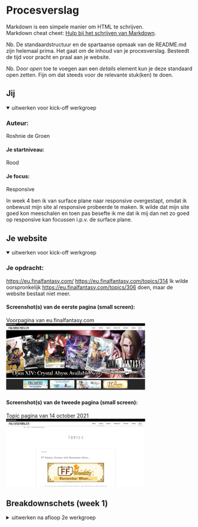 # Procesverslag

Markdown is een simpele manier om HTML te schrijven.  
Markdown cheat cheet: [Hulp bij het schrijven van Markdown](https://github.com/adam-p/markdown-here/wiki/Markdown-Cheatsheet).

Nb. De standaardstructuur en de spartaanse opmaak van de README.md zijn helemaal prima. Het gaat om de inhoud van je procesverslag. Besteedt de tijd voor pracht en praal aan je website.

Nb. Door _open_ toe te voegen aan een _details_ element kun je deze standaard open zetten. Fijn om dat steeds voor de relevante stuk(ken) te doen.

## Jij

<details open>
<summary>uitwerken voor kick-off werkgroep</summary>

### Auteur:

Roshnie de Groen

#### Je startniveau:

Rood

#### Je focus:

Responsive

In week 4 ben ik van surface plane naar responsive overgestapt, omdat ik onbewust mijn site al responsive probeerde te maken. Ik wilde dat mijn site goed kon meeschalen en toen pas besefte ik me dat ik mij dan net zo goed op responsive kan focussen i.p.v. de surface plane.

</details>

## Je website

<details open>
<summary>uitwerken voor kick-off werkgroep</summary>

### Je opdracht:

https://eu.finalfantasy.com/
https://eu.finalfantasy.com/topics/314
Ik wilde oorspronkelijk https://eu.finalfantasy.com/topics/306 doen, maar de website bestaat niet meer.

#### Screenshot(s) van de eerste pagina (small screen):

Voorpagina van eu.finalfantasy.com
<img src="./images/readme/ff14-homepage.JPG" width="375px" alt="Final Fantasy 14 homepage">

#### Screenshot(s) van de tweede pagina (small screen):

Topic pagina van 14 october 2021  
<img src="./images/readme/pagina-2.JPG" width="375px" alt="Final Fantasy 14 topics pagina">

</details>

## Breakdownschets (week 1)

<details>
<summary>uitwerken na afloop 2e werkgroep</summary>

### Eerste pagina:

<img src="./images/readme/breakdownschets.jpg" width="375px" alt="breakdown van de hele eerste pagina">

### Tweede pagina:

<img src="./images/readme/breakdownschets2.jpg" width="375px" alt="breakdown van de hele pagina">

## Voortgang (week 1 zonder gesprek)

<details>
<summary>geen voortgang gesprek deze week</summary>

### Stand van zaken

Ik heb deze week mijn website gekozen. De website is finalfantasyxiv.com. Eerst heb ik mijn HTML geschetst in de les, vervolgens heb ik dit in vs code uitgewerkt en heb hiermee de basis voor mijn HTML opgezet.

Wij hebben deze week les gekregen in flexbox. Vorig jaar heb ik dit veel gebruikt, dus veel informatie was herhaling. Ik vond de les wel nog handig, omdat dat ook een paar dingen waren die ik niet zo goed wist, bijvoorbeeld hoe ik makkelijk een respsonive menu kan maken. Ik vond de filmpjes heel leerzaam en erg interessant. Soms merkte ik bij mezelf dat er wel iets van flexbox was afgezakt, maar door het weer te herhalen werd het helemaal weer duidelijk. Ik heb daarom ook deze week meer filmpjes gekeken dan ik eigenlijk moest doen.

Als resultaat heb ik net iets te weinig tijd over gehouden om al het huiswerk te maken voor donderdag (vormgeving en FED vallen allebei op dezelfde dagen), ik zal er dus deze week en in het weekend verder aan moeten werken.

## Voortgang gesprek 1 (week 2)

<details>
<summary>uitwerken voor 1e voortgangsgesprek</summary>

### Stand van zaken

Ik was er deze les niet, dus was ik niet aanwezig (ziek) bij het gesprek.

Ik heb deze week een kleine begin gemaakt voor mijn hamburger menu, alleen kwam ik er niet helemaal uit. Ik loop een beetje achter op het huiswerk, maar er is deze week een hamburger menu opdracht dus zal ik dat als referentie materiaal gebruiken.

Deze week ben ik niet aanwezig geweest voor het voortgangsgesprek, omdat ik mij niet goed voelde

### Agenda voor meeting

Agenda voor de meeting is op dit moment n.v.t., omdat ik er deze week niet was.

### Verslag van meeting

- Ik was er deze les niet dus bij deze staat dit hier niet bij.

</details>

## Voortgang 2 (week 3)

<details>
<summary>uitwerken voor 2e voortgang</summary>

### Stand van zaken

Ik heb deze week verder gewerkt aan mijn hamburger menu. Ik weet nog niet helemaal hoe ik de afbeelding als header ga gebruiken en of ik dit wel ga doen. Misschien laat ik de afbeelding eruit en vervang ik het gewoon met tekst.

### Agenda voor meeting

Onze agenda is eenvoudig: we gaan elk student af en vragen met welke problemen zij zitten en hoe ver zij zijn.

### Verslag van meeting

Ik had problemen, wanneer ik een afbeelding in mijn HTML toevoegde. Gelukkig is dit probleem verholpen tijdens het voortgang gesprek, alleen staan soms elementen voor mijn button in mijn hamburger menu. Er werd gezegd dat ik gewoon iets element moet plaatsen en dan kijken hoe dit reageert op mijn bestand, dus dat zal ik volgende week doen. Daarnaast ben ik erachter gekomen dat ik mijn h1 img in mijn h1 gewoon kan plaatsen met dezelfde alt tekst die staat afgebeeld op de img i.v.m. accesibility. Ik heb nog best veel te doen dus ik zal de komende weken hier harder aan moeten werken, vooral omdat ik nu nog steeds met mobiel bezig ben..

</details>

## Toegankelijkheidstest (week 4)

<details>
<summary>uitwerken na test in 8e voortgang</summary>

### Bevindingen

Lijst met je bevindingen die in de test naar voren kwamen:

1. Begint met de content, maar slaat de main element over
2. Ziet het hamburger menu niet. Ik denk dat het komt, omdat ik in mijn javascript heb geschreven dat je het hamburger menu in het begin niet zichtbaar in beeld is. Ik zou dit op dezelfde manier kunnen oplossen, maar dan zie je wel als eerst het hamburger menu als je op de pagina komt.
3. Sommige afbeeldingen zijn niet duidelijk te begrijpen in de alt tekst, tenzij je misschien een fan bent van Final Fantasy. De oplossing is om de alt tekst aan te passen en als eerse "afbeelding van" in de alt tekst te zetten. Ik heb dit ook aangepast in mijn ontwerp.
4. Mijn pagina is nog goed te zien voor diegene die kleurenblind zijn.
5. Door de diabetes bril waren sommige letters wat moeilijker te lezen, met name de kleinere letters.

#### Begint met de content van de pagina

Het was in het begin ontzettend verwarrend, omdat heel veel van de pagina werd geskipped, zoals de nav, de header. De screenreader begon gelijk met de content (news, topics, video, sns) maar skipte tekst in de main tag en de headings.

#### Hamburger menu blijft "onzichtbaar" voor de screenreader

Het hamburger menu werd altijd overgeslagen. Ik heb javascript gebruikt om mijn hamburger menu te verbergen van het zichtbare scherm. Mijn vermoeden is dat de screenreader daarom mijn hamburger menu niet ziet.

Een oplossing zou kunnen zijn dat het hamburger menu zichtbaar is in het begin, waardoor de screenreader deze wel zal zien of de gebruiker gebruikt de website op desktop, dan is het hamburger menu niet eens nodig.

#### De "alt" tekst van advertentie afbeeldingen zijn niet duidelijk genoeg

Ik heb de tekst dat op advertentie afbeeldingen stond in mijn alt tekst geschreven. Voor mijn buurvrouw waar ik mee in de klas heb getest, was het zeer onduidelijk wat er werd opgenoemd.

Ik heb dit probleem verholpen door in de alt tekst van elke afbeelding "afbeelding van.." gezet. Hierdoor zou het duidelijker voor de gebruiker moeten zijn dat het om een afbeelding gaat over het gene dat verder in de alt tekst staat.

#### Kleurenblindheid is geen probleem

In de les hebben wij getest met een geel brilletje. Alles was hier nog duidelijk in te zien. Hiervoor is geen oplossing nodig.

#### Kleinere letters zijn moeilijker te lezen met de "biabetes bril"

Doordat er op sommige delen van de pagina een kleiner lettertype is gebruikt, is dit soms wat moeilijker te lezen op de diabetes bril.

De oplossing hiervoor zou zijn om het lettertype te vergroten. Dit heb ik dan ook vooral bij de 2e pagina aangepast.
<img src="./images/readme/diabetesbril.jpg" width="375px" alt="afbeelding van diabetes test bril">

</details>

## Voortgang 3 (week 4)

<details>
<summary>uitwerken voor 3e voortgang</summary>

### Stand van zaken

Deze week heb ik geprobeerd om aan mijn grid te werken en aan een carousel. Het lukte niet helemaal dus heb ik gevraagd in het feedback gesprek hoe ik dat misschien het beste kan doen.

### Agenda voor meeting

Deze week gaan we per student af wat iemand heeft gedaan en vragen waar wij hulp bij nodig hebben.

### Verslag van meeting

Er werd gezegd dat ik al mijn plaatjes in een section kan doen en de img een vw van 100% kan geven. Soms werkte het niet even mee met vw en dat heb ik ook nagevraagd. Er werd gezegd dat dit kan komen, doordat chrome misschien te veel is ingezoomed of niet. Uiteindelijk werkte het wel. Vervolgens moet ik mijn sections een vw van 300 geven met overflow:hidden.

Ik heb ook nog gevraagd over mijn h2 in mijn sections en ik moet deze eigenlijk uit mijn sections halen, zodat ik de h2 over de hele breedte van de pagina kan zetten.

Deze week liep ik helemaal vast met grid. Er werd toen gezegd dat als het mij echt niet lukt, dat ik het dan kan oplossen met flexbox wrap in plaats van grid.

Mocht ik nog feedback willen krijgen voor het mondeling, dan zou ik dat altijd kunnen aangeven.

Ik heb deze week

</details>

## Eindgesprek (week 5)

<details>
<summary>uitwerken voor eindgesprek</summary>

### Stand van zaken

Ik heb mijn twee pagina's nog niet af. Ik heb gedeeltelijk mijn CSS opnieuw geschreven, omdat ik het super rommelig vind. Ik vind het gebruik van "nth-of-type" selectoren helemaal niet praktisch. Als je iets in je HTML veranderd, moet je soms elk nummer van je "nth-of-type" selecor veranderen. Dit kost veel tijd en hierdoor wordt mijn werk ontzettend onoverzichtelijk. Soms is het hierdoor moeilijk om problemen achter te halen. Het is makkelijk om hiervoor de inpsect tool te gebruiken in je browser, maar dit betekent dat je code dan niet duidelijk genoeg is. Ik vind dit wel erg jammer omdat het me geen good-practice lijkt, alleen omdat we geen classes mogen gebruiken. Aan de ene kant snap ik het ook wel, omdat we anders misschien sommige selectoren zoals "nth-of-type" of " first-of-type" anders misschien wel helemaal niet zouden kennen.

Tijdens het gespreek is ook nog gezegd dat ik mijn carousel pas helemaal op het laatst mag doen of zelfs weglaten.

Ik ga dus voor de herkansing en hieronder zullen de screenshots staan van mijn uiteindelijke resultaat.

### Herkansing

De tweede pagina was veel makkelijker te maken. Ik heb wel echt classes hiervoor moeten gebruiken, omdat ik de styling van mijn tweede pagina anders moest maken dan de eerste pagina. Ik heb later in het proces ook veel meer dingen van de pagina weg gelaten, om de opdracht wat makkelijker voor mezelf te maken (ik heb momenteel meer dan 600 lines aan CSS code).

Ik heb het gevoel gehad tijdens deze opdracht dat ik wel veel meer beperkt moest werken, juist doordat ik minimaal classes en divs mag gebruiken. Met deze opdracht ben ik erachter gekomen, dat het gebruik van CSS selectoren, zoals "nth-of-type" niet praktisch is. Ook ben ik erachter gekomen hoe ik een "back to top" button kan maken en hoe ik een button kan linken aan een andere HTML pagina, i.p.v. een anchor element te gebruiken. Ik heb deze opdracht geleerd hoe ik een hamburger menu kan maken en hoe ik grid kan gebruiken.

Verder vond ik het testen van mijn website op een screenreader interessant. Ik denk dat ik dit vaker ga doen, omdat het een hele andere ervaring is van je website.

### Screenshot(s)

hier screenshot(s) van je eindresultaat

<img src="./images/readme/breakdownschets.jpg" width="375px" alt="eindresultaat website">

</details>

## Bronnenlijst

<details open>
<summary>continu bijhouden terwijl je werkt</summary>

Nb. Wees specifiek ('css-tricks' als bron is bijv. niet specifiek genoeg).

1. https://eu.finalfantasy.com/ als inspiratie voor mijn hele website
2. https://eu.finalfantasy.com/topics/314 https://eu.finalfantasy.com/topics/314
3. https://css-tricks.com/snippets/css/a-guide-to-flexbox/ vaak gebruikt als ik iets vergeten was met flexbox
4. https://www.codegrepper.com/code-examples/css/gradient+border+bottom+css ik kwam niet uit hoe ik mijn gradient border bottom moest doen.

</details>
